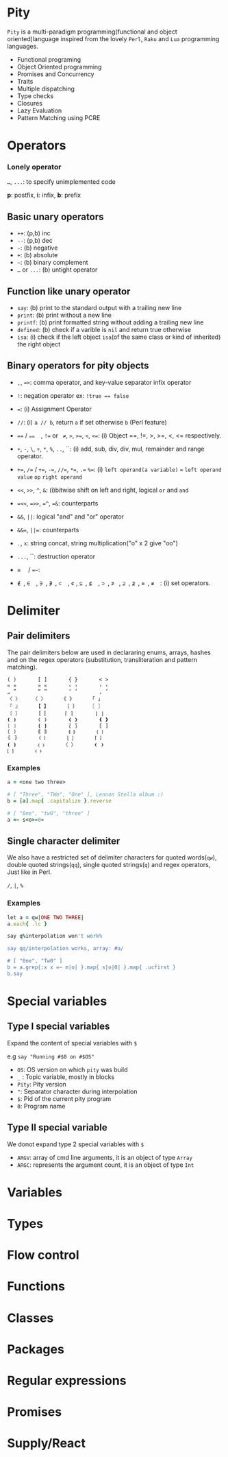 # Pity

`Pity` is a multi-paradigm programming(functional and object oriented)language
inspired from the lovely `Perl`, `Raku` and `Lua` programming languages.

- Functional programing
- Object Oriented programming
- Promises and Concurrency
- Traits
- Multiple dispatching
- Type checks
- Closures
- Lazy Evaluation
- Pattern Matching using PCRE

# Operators

### Lonely operator

`…`, `...`: to specify unimplemented code

**p**: postfix, **i**: infix, **b**: prefix

## Basic unary operators

- `++`: (p,b) inc
- `--`: (p,b) dec
- `-`: (b) negative
- `+`: (b) absolute
- `~`: (b) binary complement
- `…` or `...`: (b) untight operator

## Function like unary operator

- `say`: (b) print to the standard output with a trailing new line
- `print`: (b) print without a new line
- `printf`: (b) print formatted string without adding a trailing new line
- `defined`: (b) check if a varible is `nil` and return true otherwise
- `isa`: (i) check if the left object `isa`(of the same class or kind of inherited) the right object

## Binary operators for pity objects

- `,`, `=>`: comma operator, and key-value separator infix operator

- `!`: negation operator ex: `!true == false`

- `=`: (i) Assignment Operator

- `//`: (i) `a // b`, return `a` if set otherwise `b` (Perl feature)

- `==` / `⩵  `, `!=` or ` ≠`, `>`, `>=`, `<`, `<=`: (i) Object ==, !=, >, >=, <, <= respectively.

- `+`, `-`, `\`, `÷`, `*`,  `%`, `..`, ``: (i) add, sub, div, div, mul, remainder and range operator.

- `+=`, `/=` / `÷=`, `-=`, `//=`, `*=`, `.=` `%=`: (i) `left operand(a variable)` `=` `left operand value` `op` `right operand`

- `<<`, `>>`, `^`, `&`: (i)bitwise shift on left and right, logical `or` and `and`

- `=<<`, `=>>`, `=^`, `=&`: counterparts

- `&&`, `||`: logical "and" and "or" operator

- `&&=`, `||=`: counterparts

- `.`, `x`: string concat, string multiplication("o" x 2 give "oo")

- `...`, ``: destruction operator

- `≅  ` /  `=~`: 

- `∉ `,  `∈  `, `∋ `,  `∌ `, `⊂  `, ` ⊄ ` , `⊆ `, `⊈  `, ` ⊃  `, `⊅ ` , ` ⊇  `, ` ⊉  `, `≡ `, `≢  `: (i) set operators.

# Delimiter

## Pair delimiters

The pair delimiters below are used in declararing enums, arrays, hashes and on the regex
operators (substitution, transliteration and pattern matching).

```
( )       [ ]       { }       < >
« »       » «       ‹ ›       › ‹
„ ”       “ ”       ‘ ’       ‚ ’
〈 〉    〈 〉     《 》     「 」
『 』     【 】     〔 〕    〖 〗
〘 〙     〚 〛     ⌈ ⌉       ⌊ ⌋
❪ ❫       ❬ ❭       ❮ ❯       ❰ ❱
❲ ❳       ❴ ❵       ⟅ ⟆       ⟦ ⟧
⟨ ⟩       ⟪ ⟫       ⟬ ⟭       ⟮ ⟯
⦃ ⦄       ⦅ ⦆       ⦋ ⦌       ⦍ ⦎
⦗ ⦘       ⧼ ⧽      〈 〉      ❨ ❩
⦏ ⦐       ⦑ ⦒
```

### Examples

```ruby
a = <one two three>

# [ "Three", "TWo", "One" ], Lennon Stella album :)
b = [a].map{ .capitalize }.reverse

# [ "0ne", "tw0", "three" ]
a =~ s<o>«0»
```

## Single character delimiter

We also have a restricted set of delimiter characters for quoted words(`qw`), double
quoted strings(`qq`), single quoted strings(`q`) and regex operators, Just like in Perl.

`/`, `|`, `%`

### Examples

```ruby
let a = qw|ONE TWO THREE|
a.each{ .lc }

say q%interpolation won't work%

say qq/interpolation works, array: #a/

# [ "0ne", "Tw0" ]
b = a.grep{:x x =~ m|o| }.map{ s|o|0| }.map{ .ucfirst }
b.say
```

# Special variables

## Type I special variables

Expand the content of special variables with `$`

e.g `say "Running #$0 on #$OS"`

- `OS`: OS version on which `pity` was build
- `_` : Topic variable, mostly in blocks
- `Pity`: Pity version
- `"`: Separator character during interpolation
- `$`: Pid of the current pity program
- `0`: Program name

## Type II special variable

We donot expand type 2 special variables with `$`

- `ARGV`: array of cmd line arguments, it is an object of type `Array`
- `ARGC`: represents the argument count, it is an object of type `Int`

# Variables

# Types

# Flow control

# Functions

# Classes

# Packages

# Regular expressions

# Promises

# Supply/React
